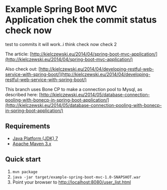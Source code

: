 Example Spring Boot MVC Application chek the commit status check now
===================================
test to commits it will work..i think
check now
check 2

The article: [http://kielczewski.eu/2014/04/spring-boot-mvc-application/](http://kielczewski.eu/2014/04/spring-boot-mvc-application/)

Also check out: [http://kielczewski.eu/2014/04/developing-restful-web-service-with-spring-boot/](http://kielczewski.eu/2014/04/developing-restful-web-service-with-spring-boot/)

This branch uses Bone CP to make a connection pool to Mysql, as described here: [http://kielczewski.eu/2014/05/database-connection-pooling-with-bonecp-in-spring-boot-application/](http://kielczewski.eu/2014/05/database-connection-pooling-with-bonecp-in-spring-boot-application/)

Requirements
------------
* [Java Platform (JDK) 7](http://www.oracle.com/technetwork/java/javase/downloads/index.html)
* [Apache Maven 3.x](http://maven.apache.org/)

Quick start
-----------
1. `mvn package`
2. `java -jar target/example-spring-boot-mvc-1.0-SNAPSHOT.war`
3. Point your browser to [http://localhost:8080/user_list.html](http://localhost:8080/user_list.html)

